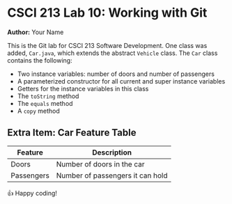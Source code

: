 # CSCI 213 Lab 10: Working with Git  
**Author:** Your Name

This is the Git lab for CSCI 213 Software Development. One class was added, `Car.java`, which extends the abstract `Vehicle` class. The `Car` class contains the following:

- Two instance variables: number of doors and number of passengers  
- A parameterized constructor for all current and super instance variables  
- Getters for the instance variables in this class  
- The `toString` method  
- The `equals` method  
- A `copy` method  

## Extra Item: Car Feature Table

| Feature     | Description                     |
|-------------|---------------------------------|
| Doors       | Number of doors in the car      |
| Passengers  | Number of passengers it can hold|

👍 Happy coding!

